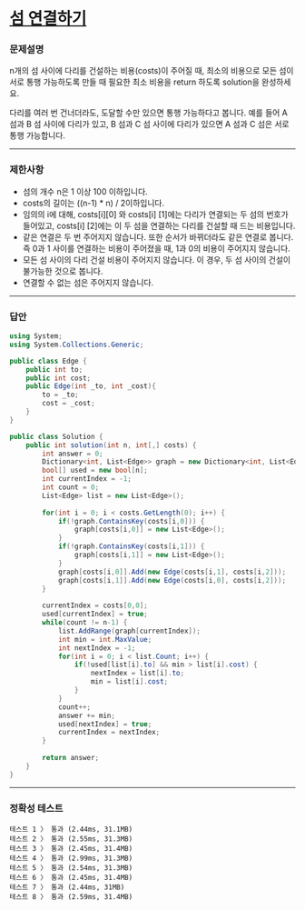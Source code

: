 # <a href="https://school.programmers.co.kr/learn/courses/30/lessons/42861">섬 연결하기</a>

### 문제설명

n개의 섬 사이에 다리를 건설하는 비용(costs)이 주어질 때, 최소의 비용으로 모든 섬이 서로 통행 가능하도록 만들 때 필요한 최소 비용을 return 하도록 solution을 완성하세요.

다리를 여러 번 건너더라도, 도달할 수만 있으면 통행 가능하다고 봅니다. 예를 들어 A 섬과 B 섬 사이에 다리가 있고, B 섬과 C 섬 사이에 다리가 있으면 A 섬과 C 섬은 서로 통행 가능합니다.

***

### 제한사항

 - 섬의 개수 n은 1 이상 100 이하입니다.
 - costs의 길이는 ((n-1) * n) / 2이하입니다.
 - 임의의 i에 대해, costs[i][0] 와 costs[i] [1]에는 다리가 연결되는 두 섬의 번호가 들어있고, costs[i] [2]에는 이 두 섬을 연결하는 다리를 건설할 때 드는 비용입니다.
 - 같은 연결은 두 번 주어지지 않습니다. 또한 순서가 바뀌더라도 같은 연결로 봅니다. 즉 0과 1 사이를 연결하는 비용이 주어졌을 때, 1과 0의 비용이 주어지지 않습니다.
 - 모든 섬 사이의 다리 건설 비용이 주어지지 않습니다. 이 경우, 두 섬 사이의 건설이 불가능한 것으로 봅니다.
 - 연결할 수 없는 섬은 주어지지 않습니다.

***

### 답안
``` csharp
using System;
using System.Collections.Generic;

public class Edge {
    public int to;
    public int cost;
    public Edge(int _to, int _cost){
        to = _to;
        cost = _cost;
    }
}

public class Solution {
    public int solution(int n, int[,] costs) {
        int answer = 0;
        Dictionary<int, List<Edge>> graph = new Dictionary<int, List<Edge>>();
        bool[] used = new bool[n];
        int currentIndex = -1;
        int count = 0;
        List<Edge> list = new List<Edge>();
        
        for(int i = 0; i < costs.GetLength(0); i++) {
            if(!graph.ContainsKey(costs[i,0])) {
                graph[costs[i,0]] = new List<Edge>();
            }
            if(!graph.ContainsKey(costs[i,1])) {
                graph[costs[i,1]] = new List<Edge>();
            }
            graph[costs[i,0]].Add(new Edge(costs[i,1], costs[i,2]));
            graph[costs[i,1]].Add(new Edge(costs[i,0], costs[i,2]));
        }
        
        currentIndex = costs[0,0];
        used[currentIndex] = true;
        while(count != n-1) {
            list.AddRange(graph[currentIndex]);
            int min = int.MaxValue;
            int nextIndex = -1;
            for(int i = 0; i < list.Count; i++) {
                if(!used[list[i].to] && min > list[i].cost) {
                    nextIndex = list[i].to;
                    min = list[i].cost;
                }
            }
            count++;
            answer += min;
            used[nextIndex] = true;
            currentIndex = nextIndex;
        }
        
        return answer;
    }
}
```

***

### 정확성 테스트
```
테스트 1 〉	통과 (2.44ms, 31.1MB)
테스트 2 〉	통과 (2.55ms, 31.3MB)
테스트 3 〉	통과 (2.45ms, 31.4MB)
테스트 4 〉	통과 (2.99ms, 31.3MB)
테스트 5 〉	통과 (2.54ms, 31.3MB)
테스트 6 〉	통과 (2.45ms, 31.4MB)
테스트 7 〉	통과 (2.44ms, 31MB)
테스트 8 〉	통과 (2.59ms, 31.4MB)
```